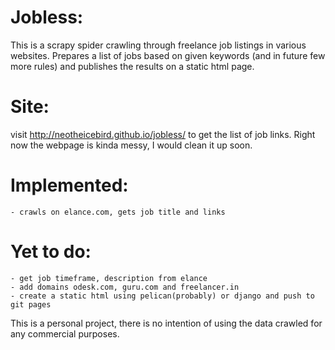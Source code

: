 Jobless:
========

This is a scrapy spider crawling through freelance job listings in various
websites. Prepares a list of jobs based on given keywords (and in future few
more rules) and publishes the results on a static html page.

Site:
=====
visit http://neotheicebird.github.io/jobless/ to get the list of job links. Right now
the webpage is kinda messy, I would clean it up soon.

Implemented:
============

    - crawls on elance.com, gets job title and links

Yet to do:
==========

    - get job timeframe, description from elance
    - add domains odesk.com, guru.com and freelancer.in
    - create a static html using pelican(probably) or django and push to git pages

This is a personal project, there is no intention of using the data crawled for
any commercial purposes.

